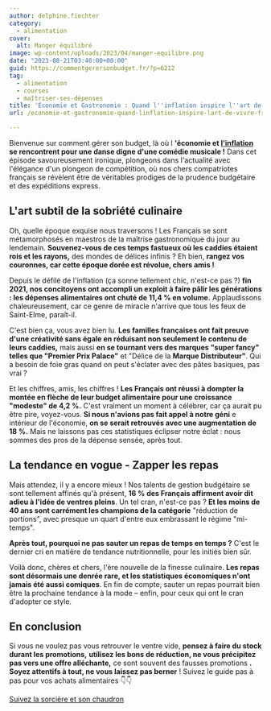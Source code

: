 ```yaml
---
author: delphine.fiechter
category:
  - alimentation
cover:
  alt: Manger équilibré
image: wp-content/uploads/2023/04/manger-equilibre.png
date: "2023-08-21T03:40:00+00:00"
guid: https://commentgerersonbudget.fr/?p=6212
tag:
  - alimentation
  - courses
  - maîtriser-ses-dépenses
title: 'Économie et Gastronomie : Quand l''inflation inspire l''art de vivre frugalement !'
url: /economie-et-gastronomie-quand-linflation-inspire-lart-de-vivre-frugalement/

---
```

Bienvenue sur comment gérer son budget, là où l **'économie et [l'inflation](https://www.msn.com/fr-fr/voyage/actualite/inflation-de-plus-en-plus-de-fran%C3%A7ais-ne-mangent-plus-%C3%A0-leur-faim/ar-AA1f8tGT?cvid=99019922b60a4e23be19a1244c59a9cd&ocid=winp2fptaskbar&ei=13 " l'inflation ") se rencontrent pour une danse digne d'une comédie musicale !** Dans cet épisode savoureusement ironique, plongeons dans l'actualité avec l'élégance d'un plongeon de compétition, où nos chers compatriotes français se révèlent être de véritables prodiges de la prudence budgétaire et des expéditions express.

## L'art subtil de la sobriété culinaire

Oh, quelle époque exquise nous traversons ! Les Français se sont métamorphosés en maestros de la maîtrise gastronomique du jour au lendemain. **Souvenez-vous de ces temps fastueux où les caddies étaient rois et les rayons,** des mondes de délices infinis ? Eh bien, **rangez vos couronnes, car cette époque dorée est révolue, chers amis !**

Depuis le défilé de l'inflation (ça sonne tellement chic, n'est-ce pas ?) **fin 2021, nos concitoyens ont accompli un exploit à faire pâlir les générations : les dépenses alimentaires ont chuté de 11,4 % en volume.** Applaudissons chaleureusement, car ce genre de miracle n'arrive que tous les feux de Saint-Elme, paraît-il.

C'est bien ça, vous avez bien lu. **Les familles françaises ont fait preuve d'une créativité sans égale en réduisant non seulement le contenu de leurs caddies,** mais aussi **en se tournant vers des marques "super fancy" telles que "Premier Prix Palace"** et "Délice de la **Marque Distributeur"**. Qui a besoin de foie gras quand on peut s'éclater avec des pâtes basiques, pas vrai ?

Et les chiffres, amis, les chiffres ! **Les Français ont réussi à dompter la montée en flèche de leur budget alimentaire pour une croissance "modeste" de 4,2 %.** C'est vraiment un moment à célébrer, car ça aurait pu être pire, voyez-vous. **Si nous n'avions pas fait appel à notre géni** e intérieur de l'économie, **on se serait retrouvés avec une augmentation de 18 %.** Mais ne laissons pas ces statistiques éclipser notre éclat : nous sommes des pros de la dépense sensée, après tout.

## La tendance en vogue - Zapper les repas

Mais attendez, il y a encore mieux ! Nos talents de gestion budgétaire se sont tellement affinés qu'à présent, **16 % des Français affirment avoir dit adieu à l'idée de ventres pleins**. Un tel cran, n'est-ce pas ? **Et les moins de 40 ans sont carrément les champions de la catégorie** "réduction de portions", avec presque un quart d'entre eux embrassant le régime "mi-temps".

**Après tout, pourquoi ne pas sauter un repas de temps en temps ?** C'est le dernier cri en matière de tendance nutritionnelle, pour les initiés bien sûr.

Voilà donc, chères et chers, l'ère nouvelle de la finesse culinaire. **Les repas sont désormais une denrée rare, et les statistiques économiques n'ont jamais été aussi comiques**. En fin de compte, sauter un repas pourrait bien être la prochaine tendance à la mode – enfin, pour ceux qui ont le cran d'adopter ce style.

## En conclusion

Si vous ne voulez pas vous retrouver le ventre vide, **pensez à faire du stock durant les promotions,** **utilisez les bons de réduction, ne vous précipitez pas vers une offre alléchante,** ce sont souvent des fausses promotions **. Soyez attentifs à tout, ne vous laissez pas berner** ! Suivez le guide pas à pas pour vos achats alimentaires 👇👇

[Suivez la sorcière et son chaudron](https://commentgerersonbudget.fr/10-astuces-magiques-pour-gerer-son-budget-bomme-un-pro/)
